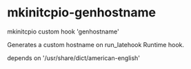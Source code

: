 mkinitcpio-genhostname
=====================

mkinitcpio custom hook 'genhostname'

Generates a custom hostname on run_latehook Runtime hook.

depends on '/usr/share/dict/american-english'
